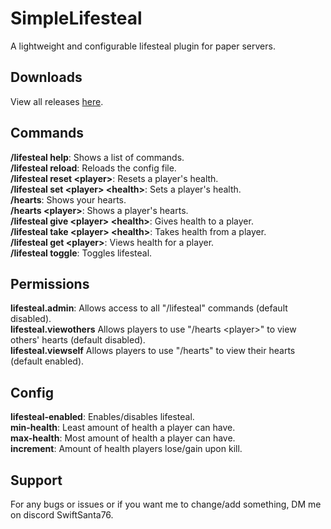# SimpleLifesteal
A lightweight and configurable lifesteal plugin for paper servers.
## Downloads
View all releases [here](https://github.com/swiftsanta/SimpleLifesteal/releases).
## Commands
**/lifesteal help**: Shows a list of commands.  
**/lifesteal reload**: Reloads the config file.  
**/lifesteal reset \<player>**: Resets a player's health.  
**/lifesteal set \<player> \<health>**: Sets a player's health.  
**/hearts**: Shows your hearts.  
**/hearts \<player>**: Shows a player's hearts.  
**/lifesteal give \<player> \<health>**: Gives health to a player.  
**/lifesteal take \<player> \<health>**: Takes health from a player.  
**/lifesteal get \<player>**: Views health for a player.  
**/lifesteal toggle**: Toggles lifesteal.  
## Permissions
**lifesteal.admin**: Allows access to all "/lifesteal" commands (default disabled).  
**lifesteal.viewothers** Allows players to use "/hearts \<player>" to view others' hearts (default disabled).  
**lifesteal.viewself** Allows players to use "/hearts" to view their hearts (default enabled).
## Config
**lifesteal-enabled**: Enables/disables lifesteal.  
**min-health**: Least amount of health a player can have.  
**max-health**: Most amount of health a player can have.  
**increment**: Amount of health players lose/gain upon kill.
## Support
For any bugs or issues or if you want me to change/add something, DM me on discord SwiftSanta76.
